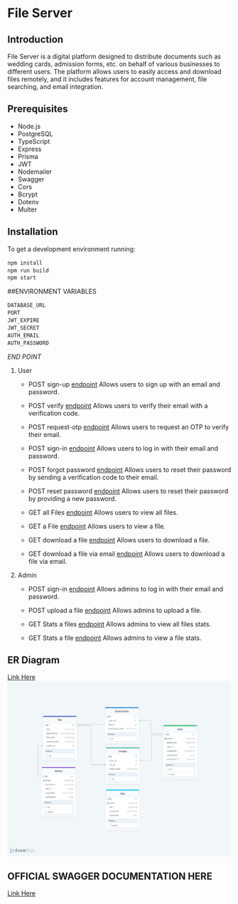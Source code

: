 # File Server

## Introduction

File Server is a digital platform designed to distribute documents such as wedding cards, admission forms, etc. on behalf of various businesses to different users. The platform allows users to easily access and download files remotely, and it includes features for account management, file searching, and email integration.

## Prerequisites

- Node.js
- PostgreSQL
- TypeScript
- Express
- Prisma
- JWT
- Nodemailer
- Swagger
- Cors
- Bcrypt
- Dotenv
- Multer


## Installation

To get a development environment running:

```bash
npm install
npm run build
npm start
```
##ENVIRONMENT VARIABLES
```bash
DATABASE_URL
PORT
JWT_EXPIRE
JWT_SECRET
AUTH_EMAIL
AUTH_PASSWORD 
```

*END POINT*
1. User
    - POST sign-up [endpoint]({{url}}v1/api/users/sign-up)
        Allows users to sign up with an email and password.
    
    - POST verify [endpoint]({{url}}v1/api/users/verify)
        Allows users to verify their email with a verification code.
    
    - POST request-otp [endpoint]({{url}}v1/api/users/request-otp)
        Allows users to request an OTP to verify their email.
     
    - POST sign-in [endpoint]({{url}}v1/api/users/sign-in)
        Allows users to log in with their email and password.

    - POST forgot password [endpoint]({{url}}v1/api/users/forgot-password)
        Allows users to reset their password by sending a verification code to their email.

    - POST reset password [endpoint]({{url}}v1/api/users/reset-password)
        Allows users to reset their password by providing a new password.

    - GET all Files [endpoint]({{url}}v1/api/files/)
        Allows users to view all files.

    - GET a File [endpoint]({{url}}v1/api/file/:id)
        Allows users to view a file.

    - GET download a file [endpoint]({{url}}v1/api/files/download/:id)
        Allows users to download a file.

    - GET download a file via email [endpoint]({{url}}v1/api/files/email:id)
        Allows users to download a file via email.

  
2. Admin
    - POST sign-in [endpoint]({{url}}v1/api/admins/sign-in)
        Allows admins to log in with their email and password.

    - POST upload a file [endpoint]({{url}}v1/api/files/upload)
        Allows admins to upload a file.

    - GET Stats a files [endpoint]({{url}}v1/api/files/stats/)
        Allows admins to view all files stats.

    - GET Stats a file [endpoint]({{url}}v1/api/files/stats/:id)
        Allows admins to view a file stats.


## ER Diagram
[Link Here](https://drawsql.app/teams/agbobli/diagrams/fileserverdb)
![snippet](database-erd/drawSQL-fileserverdb.png)



## OFFICIAL SWAGGER DOCUMENTATION HERE 
[Link Here](https://file-server-ndag.onrender.com/api/docs/#/)


    

